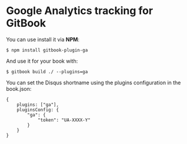 Google Analytics tracking for GitBook
==============

You can use install it via **NPM**:

```
$ npm install gitbook-plugin-ga
```

And use it for your book with:

```
$ gitbook build ./ --plugins=ga
```

You can set the Disqus shortname using the plugins configuration in the book.json:

```
{
    plugins: ["ga"],
    pluginsConfig: {
        "ga": {
            "token": "UA-XXXX-Y"
        }
    }
}
```
